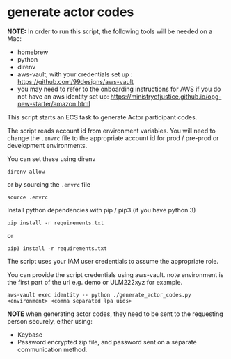 # generate actor codes
**NOTE:** In order to run this script, the following tools will be needed on a Mac:
 - homebrew
 - python
 - direnv
 - aws-vault, with your credentials set up : https://github.com/99designs/aws-vault
 - you may need to refer to the onboarding instructions for AWS if you do not have an aws identity set up:
  https://ministryofjustice.github.io/opg-new-starter/amazon.html

This script starts an ECS task to generate Actor participant codes.

The script reads account id from environment variables.
You will need to change the `.envrc` file to the appropriate account id for prod / pre-prod or development environments.

You can set these using direnv

``` shell
direnv allow
```

 or by sourcing the `.envrc` file

``` shell
source .envrc
```

Install python dependencies with pip / pip3 (if you have python 3)

``` shell
pip install -r requirements.txt
```
or
```shell
pip3 install -r requirements.txt
```
The script uses your IAM user credentials to assume the appropriate role.

You can provide the script credentials using aws-vault.
note environment is the first part of the url e.g. demo or ULM222xyz for example.

``` shell
aws-vault exec identity -- python ./generate_actor_codes.py  <environment> <comma separated lpa uids>
```
**NOTE** when generating actor codes, they need to be sent to the requesting person securely, either using:
- Keybase
- Password encrypted zip file, and password sent on a separate communication method.
